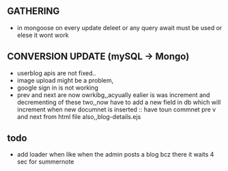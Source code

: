 ## GATHERING
- in mongoose on every update deleet or any query await must be used or elese it wont work


## CONVERSION UPDATE (mySQL -> Mongo)
- userblog apis are not fixed..
- image upload might be a problem,
- google sign in is not working
- prev and next are now owrkibg,,acyually ealier is was increment and decrementing of these two,,now have to add a new field in db which will increment when new documnet is inserted :: have toun commnet pre v and next from html file also,,blog-details.ejs

## todo
- add loader when like when the admin posts a blog bcz there it waits 4 sec for summernote